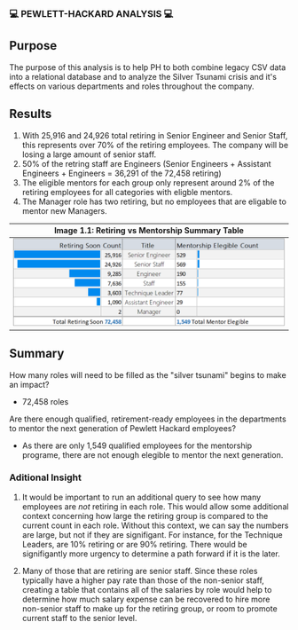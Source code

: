 ### :computer: PEWLETT-HACKARD ANALYSIS :computer:

## Purpose
The purpose of this analysis is to help PH to both combine legacy CSV data into a relational database and to analyze the Silver Tsunami crisis and it's effects on various departments and roles throughout the company.

## Results
1. With 25,916 and 24,926 total retiring in Senior Engineer and Senior Staff, this represents over 70% of the retiring employees. The company will be losing a large amount of senior staff.
2. 50% of the retring staff are Engineers (Senior Engineers + Assistant Engineers + Engineers = 36,291 of the 72,458 retiring)
3. The eligible mentors for each group only represent around 2% of the retiring employees for all categories with eligble mentors.
4. The Manager role has two retiring, but no employees that are eligable to mentor new Managers.

| Image 1.1: Retiring vs Mentorship Summary Table|
| --- |
| <img src="/Resources/Retire_by_Title_Breakdown.png" width="800"> |

## Summary
How many roles will need to be filled as the "silver tsunami" begins to make an impact? 
* 72,458 roles

Are there enough qualified, retirement-ready employees in the departments to mentor the next generation of Pewlett Hackard employees? 
* As there are only 1,549 qualified employees for the mentorship programe, there are not enough elegible to mentor the next generation. 

### Aditional Insight
1. It would be important to run an additional query to see how many employees are *not* retiring in each role. This would allow some additional context concerning how large the retiring group is compared to the current count in each role. Without this context, we can say the numbers are large, but not if they are signifigant. For instance, for the Technique Leaders, are 10% retiring or are 90% retiring. There would be signifigantly more urgency to determine a path forward if it is the later.

2. Many of those that are retiring are senior staff. Since these roles typically have a higher pay rate than those of the non-senior staff, creating a table that contains all of the salaries by role would help to determine how much salary expense can be recovered to hire more non-senior staff to make up for the retiring group, or room to promote current staff to the senior level.